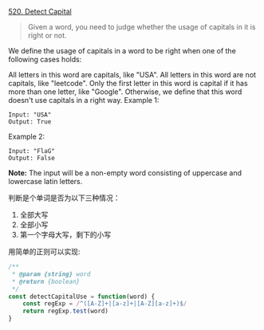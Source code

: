 [520. Detect Capital](https://leetcode.com/problems/detect-capital/?tab=Description)

>Given a word, you need to judge whether the usage of capitals in it is right or not.
>
We define the usage of capitals in a word to be right when one of the following cases holds:
>
All letters in this word are capitals, like "USA".
All letters in this word are not capitals, like "leetcode".
Only the first letter in this word is capital if it has more than one letter, like "Google".
Otherwise, we define that this word doesn't use capitals in a right way.
Example 1:
```
Input: "USA"
Output: True
```
Example 2:
```
Input: "FlaG"
Output: False
```
**Note:** The input will be a non-empty word consisting of uppercase and lowercase latin letters.

判断是个单词是否为以下三种情况：
1. 全部大写
2. 全部小写
3. 第一个字母大写，剩下的小写

用简单的正则可以实现:
```js
/**
 * @param {string} word
 * @return {boolean}
 */
const detectCapitalUse = function(word) {
    const regExp = /^([A-Z]+|[a-z]+|[A-Z][a-z]+)$/
    return regExp.test(word)
}
```

